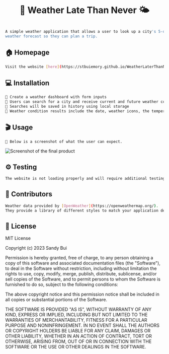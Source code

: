 <h1 align="center">🌈 Weather Late Than Never 🌤️</h1>

```sh

A simple weather application that allows a user to look up a city's 5-day 
weather forecast so they can plan a trip.

```

## 🏠 Homepage

```sh
Visit the website [here](https://stbuiemory.github.io/WeatherLaterThanNever/).
```

## 💻 Installation

```sh
🔹 Create a weather dashboard with form inputs
🔹 Users can search for a city and receive current and future weather conditions
🔹 Searches will be saved in history using local storage
🔹 Weather condition results include the date, weather icons, the temperature, and humidity
```
## 🎬 Usage

```sh
🤩 Below is a screenshot of what the user can expect.
```
![Screenshot of the final product](XXXXXXXXX)

## ⚙️ Testing

```sh
The website is not loading properly and will require additional testing.
```

## 🤝 Contributors

```sh
Weather data provided by [OpenWeather](https://openweathermap.org/).
They provide a library of different styles to match your application design. 
```

## 📝 License

MIT License

Copyright (c) 2023 Sandy Bui

Permission is hereby granted, free of charge, to any person obtaining a copy of this software and associated documentation files (the "Software"), to deal in the Software without restriction, including without limitation the rights to use, copy, modify, merge, publish, distribute, sublicense, and/or sell copies of the Software, and to permit persons to whom the Software is furnished to do so, subject to the following conditions:

The above copyright notice and this permission notice shall be included in all copies or substantial portions of the Software.

THE SOFTWARE IS PROVIDED "AS IS", WITHOUT WARRANTY OF ANY KIND, EXPRESS OR IMPLIED, INCLUDING BUT NOT LIMITED TO THE WARRANTIES OF MERCHANTABILITY, FITNESS FOR A PARTICULAR PURPOSE AND NONINFRINGEMENT. IN NO EVENT SHALL THE AUTHORS OR COPYRIGHT HOLDERS BE LIABLE FOR ANY CLAIM, DAMAGES OR OTHER LIABILITY, WHETHER IN AN ACTION OF CONTRACT, TORT OR OTHERWISE, ARISING FROM, OUT OF OR IN CONNECTION WITH THE SOFTWARE OR THE USE OR OTHER DEALINGS IN THE SOFTWARE.
